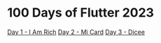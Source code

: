 # 100 Days of Flutter 2023

[Day 1 - I Am Rich](https://github.com/MohaEttaibi/Flutter-App/tree/Day_1)
[Day 2 - Mi Card](https://github.com/MohaEttaibi/Flutter-App/tree/Day_2)
[Day 3 - Dicee](https://github.com/MohaEttaibi/Flutter-App/tree/Day_3)
